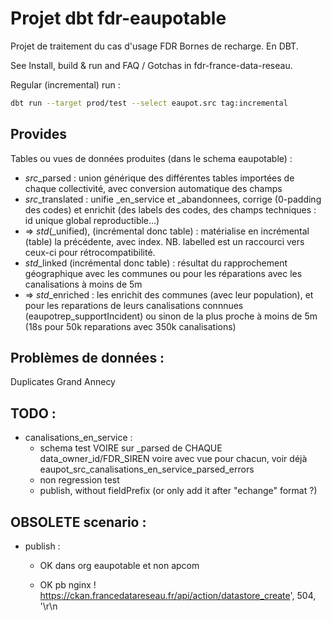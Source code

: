 # Projet dbt fdr-eaupotable

Projet de traitement du cas d'usage FDR Bornes de recharge. En DBT.

See Install, build & run and FAQ / Gotchas in fdr-france-data-reseau.

Regular (incremental) run :
```bash
dbt run --target prod/test --select eaupot.src tag:incremental
```

## Provides

Tables ou vues de données produites (dans le schema eaupotable) :
- *_src_*_parsed : union générique des différentes tables importées de chaque collectivité, avec conversion automatique des champs
- *_src_*_translated : unifie _en_service et _abandonnees, corrige (0-padding des codes) et enrichit
(des labels des codes, des champs techniques : id unique global reproductible...)
- => *_std_*(_unified), (incrémental donc table) : matérialise en incrémental (table) la précédente, avec index. NB. labelled est un raccourci vers ceux-ci pour
rétrocompatibilité.
- *_std_*_linked (incrémental donc table) : résultat du rapprochement géographique avec les communes ou pour les
réparations avec les canalisations à moins de 5m
- => *_std_*_enriched : les enrichit des communes (avec leur population), et pour les reparations de leurs canalisations
connnues (eaupotrep_supportIncident) ou sinon de la plus proche à moins de 5m (18s pour 50k reparations avec
350k canalisations)


## Problèmes de données :

Duplicates Grand Annecy

  
## TODO :

- canalisations_en_service :
  - schema test VOIRE sur _parsed de CHAQUE data_owner_id/FDR_SIREN voire avec vue pour chacun, voir déjà
eaupot_src_canalisations_en_service_parsed_errors
  - non regression test
  - publish, without fieldPrefix (or only add it after "echange" format ?)


## OBSOLETE scenario :

- publish :
  - OK dans org eaupotable et non apcom
  - OK pb nginx ! https://ckan.francedatareseau.fr/api/action/datastore_create', 504, '<html>\r\n<head><title>504 Gateway Time-out
    ckanapi.errors.ValidationError: {'name': ['Cette URL est déjà utilisée.'], '__type': 'Validation Error'}

  - TODO target test
  - LATER pb logs ckan contiennent toutes les données voire le font crasher (?)
  - LATER remplacer _csv.sql par pandas ou write_to_model ou par fal execute_sql() + pandas https://blog.fal.ai/populate-dbt-models-with-csv-data/ , more
- patch counts, ? avec :
  - one _parsed per data owner
  - stats / erreurs : link communes etc. pour stats générales count
  - ou / et reprendre meta en rajoutant data counts
- fin scenario

- déplacer create view per data owner dans fal (flow) after OU / ET more --publish/deploy
- partager - fal scripts : fal-scripts-path: dbt_packages/dbt_engine OU dans .yml # https://docs.fal.ai/Docs/fal-cli/local-imports
- partager : fdr-engine(-dbt)/import/ckan ??